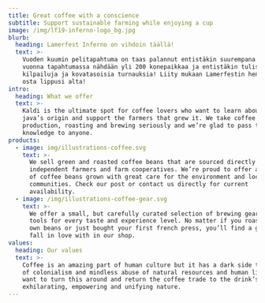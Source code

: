 ```yaml
---
title: Great coffee with a conscience
subtitle: Support sustainable farming while enjoying a cup
image: /img/lf19-inferno-logo_bg.jpg
blurb:
  heading: Lamerfest Inferno on vihdoin täällä!
  text: >-
    Vuoden kuumin pelitapahtuma on taas palannut entistäkin suurempana! Tänä
    vuonna tapahtumassa nähdään yli 200 konepaikkaa ja entistäkin tulisempia
    kilpailuja ja kovatasoisia turnauksia! Liity mukaan Lamerfestin henkeen ja
    osta lippusi alta!
intro:
  heading: What we offer
  text: >-
    Kaldi is the ultimate spot for coffee lovers who want to learn about their
    java’s origin and support the farmers that grew it. We take coffee
    production, roasting and brewing seriously and we’re glad to pass that
    knowledge to anyone.
products:
  - image: img/illustrations-coffee.svg
    text: >-
      We sell green and roasted coffee beans that are sourced directly from
      independent farmers and farm cooperatives. We’re proud to offer a variety
      of coffee beans grown with great care for the environment and local
      communities. Check our post or contact us directly for current
      availability.
  - image: /img/illustrations-coffee-gear.svg
    text: >-
      We offer a small, but carefully curated selection of brewing gear and
      tools for every taste and experience level. No matter if you roast your
      own beans or just bought your first french press, you’ll find a gadget to
      fall in love with in our shop.
values:
  heading: Our values
  text: >-
    Coffee is an amazing part of human culture but it has a dark side too – one
    of colonialism and mindless abuse of natural resources and human lives. We
    want to turn this around and return the coffee trade to the drink’s
    exhilarating, empowering and unifying nature.
---
```


